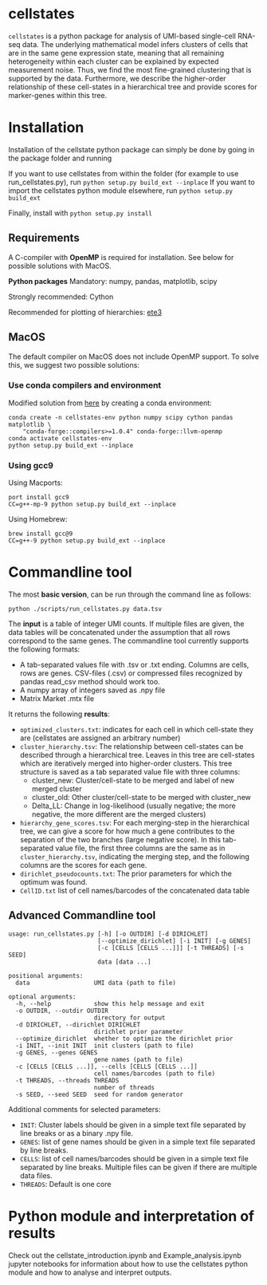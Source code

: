 # cellstates

`cellstates` is a python package for analysis of UMI-based single-cell RNA-seq data. The underlying mathematical model infers clusters of cells that are in the same gene expression state, meaning that all remaining heterogeneity within each cluster can be explained by expected measurement noise. Thus, we find the most fine-grained clustering that is  supported by the data. Furthermore, we describe the higher-order relationship of these cell-states in a hierarchical tree and provide scores for marker-genes within this tree.

# Installation

Installation of the cellstate python package can simply be done by going in the package folder and running 

If you want to use cellstates from within the folder (for example to use run_cellstates.py), run
`python setup.py build_ext --inplace`
If you want to import the cellstates python module elsewhere, run
`python setup.py build_ext`

Finally, install with
`python setup.py install`

## Requirements
A C-compiler with **OpenMP** is required for installation. See below for possible solutions with MacOS. 

**Python packages**
Mandatory: numpy, pandas, matplotlib, scipy

Strongly recommended: Cython

Recommended for plotting of hierarchies: [ete3](http://etetoolkit.org/)

## MacOS
The default compiler on MacOS does not include OpenMP support. To solve this, we suggest two possible solutions:
### Use conda compilers and environment
Modified solution from [here](https://github.com/scikit-learn/scikit-learn/blob/master/doc/developers/advanced_installation.rst#macos-compilers-from-conda-forge) by creating a conda environment:

```
conda create -n cellstates-env python numpy scipy cython pandas matplotlib \
    "conda-forge::compilers>=1.0.4" conda-forge::llvm-openmp
conda activate cellstates-env
python setup.py build_ext --inplace
```

### Using gcc9
Using Macports:
```
port install gcc9
CC=g++-mp-9 python setup.py build_ext --inplace
```
Using Homebrew:
```
brew install gcc@9
CC=g++-9 python setup.py build_ext --inplace
```




# Commandline tool
The most **basic version**, can be run through the command line as follows:

`python ./scripts/run_cellstates.py data.tsv`

The **input** is a table of integer UMI counts. 
If multiple files are given, the data tables will be concatenated under the assumption that all rows correspond to the same genes.
The commandline tool currently supports the following formats:
* A tab-separated values file with .tsv or .txt ending. Columns are cells, rows are genes. CSV-files (.csv) or compressed files recognized by pandas read\_csv method should work too. 
* A numpy array of integers saved as .npy file
* Matrix Market .mtx file


It returns the following **results**:
* `optimized_clusters.txt`: indicates for each cell in which cell-state they are (cellstates are assigned an arbitrary number)
* `cluster_hierarchy.tsv`: The relationship between cell-states can be described through a hierarchical tree. Leaves in this tree are cell-states which are iteratively merged into higher-order clusters. This tree structure is saved as a tab separated value file with three columns:
    * cluster\_new: Cluster/cell-state to be merged and label of new merged cluster
    * cluster\_old: Other cluster/cell-state to be merged with cluster\_new
    * Delta\_LL: Change in log-likelihood (usually negative; the more negative, the more different are the merged clusters)
* `hierarchy_gene_scores.tsv`: For each merging-step in the hierarchical tree, we can give a score for how much a gene contributes to the separation of the two branches (large negative score). In this tab-separated value file, the first three columns are the same as in `cluster_hierarchy.tsv`, indicating the merging step, and the following columns are the scores for each gene. 
* `dirichlet_pseudocounts.txt`: The prior parameters for which the optimum was found. 
* `CellID.txt` list of cell names/barcodes of the concatenated data table


## Advanced Commandline tool
```
usage: run_cellstates.py [-h] [-o OUTDIR] [-d DIRICHLET]
                         [--optimize_dirichlet] [-i INIT] [-g GENES]
                         [-c [CELLS [CELLS ...]]] [-t THREADS] [-s SEED]
                         data [data ...]

positional arguments:
  data                  UMI data (path to file)

optional arguments:
  -h, --help            show this help message and exit
  -o OUTDIR, --outdir OUTDIR
                        directory for output
  -d DIRICHLET, --dirichlet DIRICHLET
                        dirichlet prior parameter
  --optimize_dirichlet  whether to optimize the dirichlet prior
  -i INIT, --init INIT  init clusters (path to file)
  -g GENES, --genes GENES
                        gene names (path to file)
  -c [CELLS [CELLS ...]], --cells [CELLS [CELLS ...]]
                        cell names/barcodes (path to file)
  -t THREADS, --threads THREADS
                        number of threads
  -s SEED, --seed SEED  seed for random generator
```
Additional comments for selected parameters:
* `INIT`: Cluster labels should be given in a simple text file separated by line breaks or as a binary .npy file. 
* `GENES`: list of gene names should be given in a simple text file separated by line breaks.
* `CELLS`: list of cell names/barcodes should be given in a simple text file separated by line breaks. Multiple files can be given if there are multiple data files.
* `THREADS`: Default is one core

# Python module and interpretation of results

Check out the cellstate\_introduction.ipynb and Example_analysis.ipynb jupyter notebooks for information about how to use the cellstates python module and how to analyse and interpret outputs.
